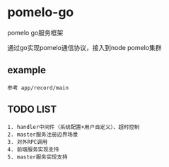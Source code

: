 # pomelo-go

pomelo go服务框架

通过go实现pomelo通信协议，接入到node pomelo集群

## example

```shell
参考 app/record/main

```

## TODO LIST

```shell
1. handler中间件（系统配置+用户自定义）、超时控制
2. master服务注册边界场景
3. 对外RPC调用
4. 前端服务实现支持
5. master服务实现支持

```